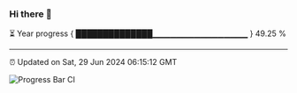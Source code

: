 ### Hi there 👋

⏳ Year progress { ██████████████▁▁▁▁▁▁▁▁▁▁▁▁▁▁▁▁ } 49.25 %

---

⏰ Updated on Sat, 29 Jun 2024 06:15:12 GMT

![Progress Bar CI](https://github.com/liununu/liununu/workflows/Progress%20Bar%20CI/badge.svg)
